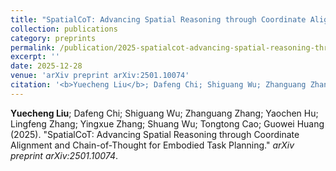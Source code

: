 ```yaml
---
title: "SpatialCoT: Advancing Spatial Reasoning through Coordinate Alignment and Chain-of-Thought for Embodied Task Planning"
collection: publications
category: preprints
permalink: /publication/2025-spatialcot-advancing-spatial-reasoning-through-coo
excerpt: ''
date: 2025-12-28
venue: 'arXiv preprint arXiv:2501.10074'
citation: '<b>Yuecheng Liu</b>; Dafeng Chi; Shiguang Wu; Zhanguang Zhang; Yaochen Hu; Lingfeng Zhang; Yingxue Zhang; Shuang Wu; Tongtong Cao; Guowei Huang (2025). &quot;SpatialCoT: Advancing Spatial Reasoning through Coordinate Alignment and Chain-of-Thought for Embodied Task Planning.&quot; <i>arXiv preprint arXiv:2501.10074</i>.'
---
```


<b>Yuecheng Liu</b>; Dafeng Chi; Shiguang Wu; Zhanguang Zhang; Yaochen Hu; Lingfeng Zhang; Yingxue Zhang; Shuang Wu; Tongtong Cao; Guowei Huang (2025). &quot;SpatialCoT: Advancing Spatial Reasoning through Coordinate Alignment and Chain-of-Thought for Embodied Task Planning.&quot; <i>arXiv preprint arXiv:2501.10074</i>.
